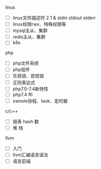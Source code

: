 linux 
- [ ] linux文件描述符 2 1 & stdin stdout stderr
- [ ] linux权限rwx、特殊权限等
- [ ] mysql主从、集群 
- [ ] redis主从、集群
- [ ] k8s

php
- [ ] php文件系统
- [ ] php组件
- [ ] 乐观锁、悲观锁
- [ ] 正则表达式
- [ ] php7.0-7.4新特性 
- [ ] php7.4 ffi
- [ ] swoole协程、task、定时器

c/c++
- [ ] 链表 hash 数
- [ ] 堆 栈

llvm
- [ ] 入门
- [ ] llvm汇编语言语法
- [ ] 语言前端